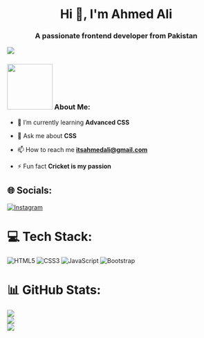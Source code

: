 <h1 align="center">Hi 👋, I'm Ahmed Ali</h1>
<h3 align="center">A passionate frontend developer from Pakistan</h3>

[![](https://visitcount.itsvg.in/api?id=itsahmedali21&icon=0&color=0)](https://visitcount.itsvg.in)
### <img src="https://github.com/TheDudeThatCode/TheDudeThatCode/blob/master/Assets/Developer.gif" width="105" /> About Me:

- 🌱 I’m currently learning **Advanced CSS**

- 💬 Ask me about **CSS**

- 📫 How to reach me **itsahmedali@gmail.com**

- ⚡ Fun fact **Cricket is my passion**

## 🌐 Socials:
[![Instagram](https://img.shields.io/badge/Instagram-%23E4405F.svg?logo=Instagram&logoColor=white)](https://instagram.com/4hmed_sirohi)

# 💻 Tech Stack:
 ![HTML5](https://img.shields.io/badge/html5-%23E34F26.svg?style=for-the-badge&logo=html5&logoColor=white) ![CSS3](https://img.shields.io/badge/css3-%231572B6.svg?style=for-the-badge&logo=css3&logoColor=white) ![JavaScript](https://img.shields.io/badge/javascript-%23323330.svg?style=for-the-badge&logo=javascript&logoColor=%23F7DF1E) ![Bootstrap](https://img.shields.io/badge/bootstrap-%23563D7C.svg?style=for-the-badge&logo=bootstrap&logoColor=white) 
 
# 📊 GitHub Stats:
![](https://github-readme-stats.vercel.app/api?username=itsahmedali21&theme=blue-green&hide_border=false&include_all_commits=true&count_private=true)<br/>
![](https://github-readme-streak-stats.herokuapp.com/?user=itsahmedali21&theme=blue-green&hide_border=false)<br/>
![](https://github-readme-stats.vercel.app/api/top-langs/?username=itsahmedali21&theme=blue-green&hide_border=false&include_all_commits=true&count_private=true&layout=compact)
